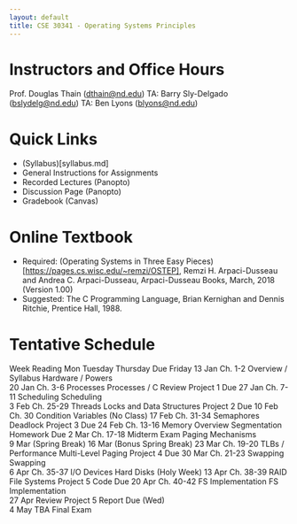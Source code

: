 ```yaml
---
layout: default
title: CSE 30341 - Operating Systems Principles
---
```


# Instructors and Office Hours

Prof. Douglas Thain (dthain@nd.edu)
TA: Barry Sly-Delgado (bslydelg@nd.edu)
TA: Ben Lyons (blyons@nd.edu)

# Quick Links

- (Syllabus)[syllabus.md]
- General Instructions for Assignments
- Recorded Lectures (Panopto)
- Discussion Page (Panopto)
- Gradebook (Canvas)

# Online Textbook

- Required: (Operating Systems in Three Easy Pieces)[https://pages.cs.wisc.edu/~remzi/OSTEP], Remzi H. Arpaci-Dusseau and Andrea C. Arpaci-Dusseau, Arpaci-Dusseau Books, March, 2018 (Version 1.00)
- Suggested: The C Programming Language, Brian Kernighan and Dennis Ritchie, Prentice Hall, 1988.

# Tentative Schedule
Week	Reading Mon	Tuesday	Thursday	Due Friday
13 Jan	Ch. 1-2	Overview / Syllabus	Hardware / Powers		
20 Jan	Ch. 3-6	Processes	Processes / C Review	Project 1 Due
27 Jan	Ch. 7-11	Scheduling	Scheduling	
3 Feb	Ch. 25-29	Threads	Locks and Data Structures	Project 2 Due
10 Feb	Ch. 30	Condition Variables	(No Class)
17 Feb	Ch. 31-34	Semaphores	Deadlock	Project 3 Due
24 Feb	Ch. 13-16	Memory Overview	Segmentation	Homework Due
2 Mar	Ch. 17-18	Midterm Exam	Paging Mechanisms	
9 Mar		(Spring Break)
16 Mar		(Bonus Spring Break)
23 Mar	Ch. 19-20	TLBs / Performance	Multi-Level Paging	Project 4 Due
30 Mar	Ch. 21-23	Swapping	Swapping		
6 Apr	Ch. 35-37	I/O Devices	Hard Disks	(Holy Week)
13 Apr	Ch. 38-39	RAID	File Systems	Project 5 Code Due
20 Apr	Ch. 40-42	FS Implementation	FS Implementation	
27 Apr		Review		Project 5 Report Due (Wed)	
4 May	TBA	Final Exam		

